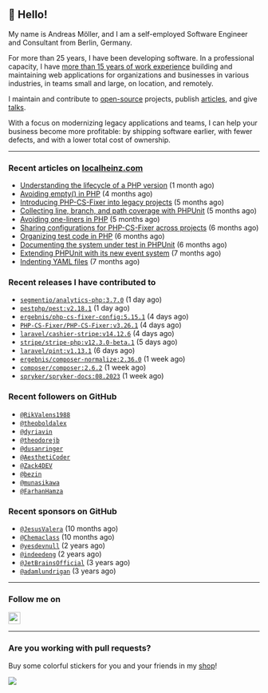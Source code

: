 ## :wave: Hello!

My name is Andreas Möller, and I am a self-employed Software Engineer and Consultant from Berlin, Germany.

For more than 25 years, I have been developing software. In a professional capacity, I have [more than 15 years of work experience](https://localheinz.com/work-experience/) building and maintaining web applications for organizations and businesses in various industries, in teams small and large, on location, and remotely.

I maintain and contribute to [open-source](https://localheinz.com/open-source/) projects, publish [articles](https://localheinz.com/articles/), and give [talks](https://localheinz.com/talks).

With a focus on modernizing legacy applications and teams, I can help your business become more profitable: by shipping software earlier, with fewer defects, and with a lower total cost of ownership.

<hr>

### Recent articles on [localheinz.com](https://localheinz.com/articles/)

- [Understanding the lifecycle of a PHP version](https://localheinz.com/articles/2023/07/16/understanding-the-lifecycle-of-a-php-version/) (1 month ago)
- [Avoiding empty() in PHP](https://localheinz.com/articles/2023/05/10/avoiding-empty-in-php/) (4 months ago)
- [Introducing PHP-CS-Fixer into legacy projects](https://localheinz.com/articles/2023/04/10/introducing-php-cs-fixer-into-legacy-projects/) (5 months ago)
- [Collecting line, branch, and path coverage with PHPUnit](https://localheinz.com/articles/2023/03/22/collecting-line-branch-and-path-coverage-with-phpunit/) (5 months ago)
- [Avoiding one-liners in PHP](https://localheinz.com/articles/2023/03/18/avoiding-one-liners-in-php/) (5 months ago)
- [Sharing configurations for PHP-CS-Fixer across projects](https://localheinz.com/articles/2023/03/10/sharing-configurations-for-php-cs-fixer-across-projects/) (6 months ago)
- [Organizing test code in PHP](https://localheinz.com/articles/2023/03/03/organizing-test-code-in-php/) (6 months ago)
- [Documenting the system under test in PHPUnit](https://localheinz.com/articles/2023/02/22/documenting-the-system-under-test-in-phpunit/) (6 months ago)
- [Extending PHPUnit with its new event system](https://localheinz.com/articles/2023/02/14/extending-phpunit-with-its-new-event-system/) (7 months ago)
- [Indenting YAML files](https://localheinz.com/articles/2023/02/06/indenting-yaml-files/) (7 months ago)

### Recent releases I have contributed to

- [`segmentio/analytics-php:3.7.0`](https://github.com/segmentio/analytics-php/releases/tag/3.7.0) (1 day ago)
- [`pestphp/pest:v2.18.1`](https://github.com/pestphp/pest/releases/tag/v2.18.1) (1 day ago)
- [`ergebnis/php-cs-fixer-config:5.15.1`](https://github.com/ergebnis/php-cs-fixer-config/releases/tag/5.15.1) (4 days ago)
- [`PHP-CS-Fixer/PHP-CS-Fixer:v3.26.1`](https://github.com/PHP-CS-Fixer/PHP-CS-Fixer/releases/tag/v3.26.1) (4 days ago)
- [`laravel/cashier-stripe:v14.12.6`](https://github.com/laravel/cashier-stripe/releases/tag/v14.12.6) (4 days ago)
- [`stripe/stripe-php:v12.3.0-beta.1`](https://github.com/stripe/stripe-php/releases/tag/v12.3.0-beta.1) (5 days ago)
- [`laravel/pint:v1.13.1`](https://github.com/laravel/pint/releases/tag/v1.13.1) (6 days ago)
- [`ergebnis/composer-normalize:2.36.0`](https://github.com/ergebnis/composer-normalize/releases/tag/2.36.0) (1 week ago)
- [`composer/composer:2.6.2`](https://github.com/composer/composer/releases/tag/2.6.2) (1 week ago)
- [`spryker/spryker-docs:08.2023`](https://github.com/spryker/spryker-docs/releases/tag/08.2023) (1 week ago)

### Recent followers on GitHub

- [`@RikValens1988`](https://github.com/RikValens1988)
- [`@theoboldalex`](https://github.com/theoboldalex)
- [`@dyriavin`](https://github.com/dyriavin)
- [`@theodorejb`](https://github.com/theodorejb)
- [`@dusanringer`](https://github.com/dusanringer)
- [`@AesthetiCoder`](https://github.com/AesthetiCoder)
- [`@Zack4DEV`](https://github.com/Zack4DEV)
- [`@bezin`](https://github.com/bezin)
- [`@munasikawa`](https://github.com/munasikawa)
- [`@FarhanHamza`](https://github.com/FarhanHamza)

### Recent sponsors on GitHub

- [`@JesusValera`](https://github.com/JesusValera) (10 months ago)
- [`@Chemaclass`](https://github.com/Chemaclass) (10 months ago)
- [`@yesdevnull`](https://github.com/yesdevnull) (2 years ago)
- [`@indeedeng`](https://github.com/indeedeng) (2 years ago)
- [`@JetBrainsOfficial`](https://github.com/JetBrainsOfficial) (3 years ago)
- [`@adamlundrigan`](https://github.com/adamlundrigan) (3 years ago)

<hr>

### Follow me on

<p>
    <a target="_blank" href="https://twitter.com/intent/follow?screen_name=localheinz" title="Follow @localheinz on Twitter"><img src="https://cdn.jsdelivr.net/npm/simple-icons@3.9.0/icons/twitter.svg" width="24px" height="24px"></a>
</p>

<hr>

### Are you working with pull requests?

Buy some colorful stickers for you and your friends in my <a target="_blank" href="https://shop.localheinz.com" title="shop.localheinz.com">shop</a>!

[![](https://localheinz.com/permanent/img/localheinz/localheinz)](https://localheinz.com/permanent/url/localheinz/localheinz)
